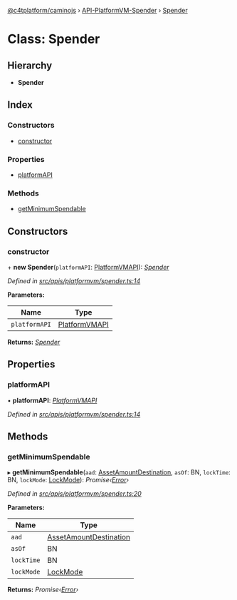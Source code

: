 [@c4tplatform/caminojs](../api.md) › [API-PlatformVM-Spender](../modules/api_platformvm_spender.md) › [Spender](api_platformvm_spender.spender.md)

# Class: Spender

## Hierarchy

* **Spender**

## Index

### Constructors

* [constructor](api_platformvm_spender.spender.md#constructor)

### Properties

* [platformAPI](api_platformvm_spender.spender.md#platformapi)

### Methods

* [getMinimumSpendable](api_platformvm_spender.spender.md#getminimumspendable)

## Constructors

###  constructor

\+ **new Spender**(`platformAPI`: [PlatformVMAPI](api_platformvm.platformvmapi.md)): *[Spender](api_platformvm_spender.spender.md)*

*Defined in [src/apis/platformvm/spender.ts:14](https://github.com/chain4travel/caminojs/blob/ac57b5af/src/apis/platformvm/spender.ts#L14)*

**Parameters:**

Name | Type |
------ | ------ |
`platformAPI` | [PlatformVMAPI](api_platformvm.platformvmapi.md) |

**Returns:** *[Spender](api_platformvm_spender.spender.md)*

## Properties

###  platformAPI

• **platformAPI**: *[PlatformVMAPI](api_platformvm.platformvmapi.md)*

*Defined in [src/apis/platformvm/spender.ts:14](https://github.com/chain4travel/caminojs/blob/ac57b5af/src/apis/platformvm/spender.ts#L14)*

## Methods

###  getMinimumSpendable

▸ **getMinimumSpendable**(`aad`: [AssetAmountDestination](api_platformvm_utxos.assetamountdestination.md), `asOf`: BN, `lockTime`: BN, `lockMode`: [LockMode](../modules/api_platformvm_builder.md#lockmode)): *Promise‹[Error](src_utils.caminoerror.md#static-error)›*

*Defined in [src/apis/platformvm/spender.ts:20](https://github.com/chain4travel/caminojs/blob/ac57b5af/src/apis/platformvm/spender.ts#L20)*

**Parameters:**

Name | Type |
------ | ------ |
`aad` | [AssetAmountDestination](api_platformvm_utxos.assetamountdestination.md) |
`asOf` | BN |
`lockTime` | BN |
`lockMode` | [LockMode](../modules/api_platformvm_builder.md#lockmode) |

**Returns:** *Promise‹[Error](src_utils.caminoerror.md#static-error)›*
